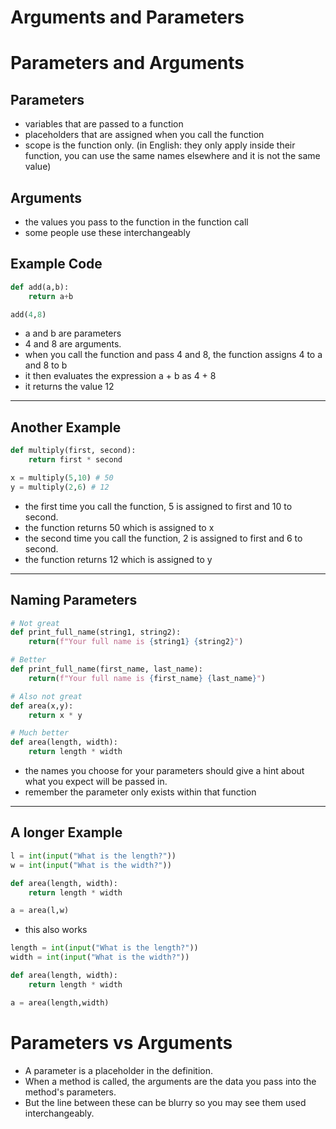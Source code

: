 # Arguments and Parameters
# Parameters and Arguments

## Parameters
- variables that are passed to a function
- placeholders that are assigned when you call the function
- scope is the function only.  (in English: they only apply inside their function, you can use the same names elsewhere and it is not the same value)

## Arguments
- the values you pass to the function in the function call
- some people use these interchangeably 

## Example Code

```python
def add(a,b):
    return a+b

add(4,8)
```
- a and b are parameters
- 4 and 8 are arguments.
- when you call the function and pass 4 and 8, the function assigns 4 to a and 8 to b
- it then evaluates the expression a + b as 4 + 8
- it returns the value 12

----

## Another Example

```python
def multiply(first, second):
    return first * second

x = multiply(5,10) # 50
y = multiply(2,6) # 12
```
- the first time you call the function, 5 is assigned to first and 10 to second.
- the function returns 50 which is assigned to x
- the second time you call the function, 2 is assigned to first and 6 to second.
- the function returns 12 which is assigned to y


----

## Naming Parameters
```python
# Not great
def print_full_name(string1, string2):
    return(f"Your full name is {string1} {string2}")

# Better
def print_full_name(first_name, last_name):
    return(f"Your full name is {first_name} {last_name}")

# Also not great
def area(x,y):
    return x * y

# Much better
def area(length, width):
    return length * width

```
- the names you choose for your parameters should give a hint about what you expect will be passed in.
- remember the parameter only exists within that function

----

## A longer Example
```python
l = int(input("What is the length?"))
w = int(input("What is the width?"))

def area(length, width):
    return length * width

a = area(l,w)
```
- this also works
```python
length = int(input("What is the length?"))
width = int(input("What is the width?"))

def area(length, width):
    return length * width

a = area(length,width)
```

# Parameters vs Arguments

- A parameter is a placeholder in the definition.
- When a method is called, the arguments are the data you pass into the method's parameters.
- But the line between these can be blurry so you may see them used interchangeably.  

